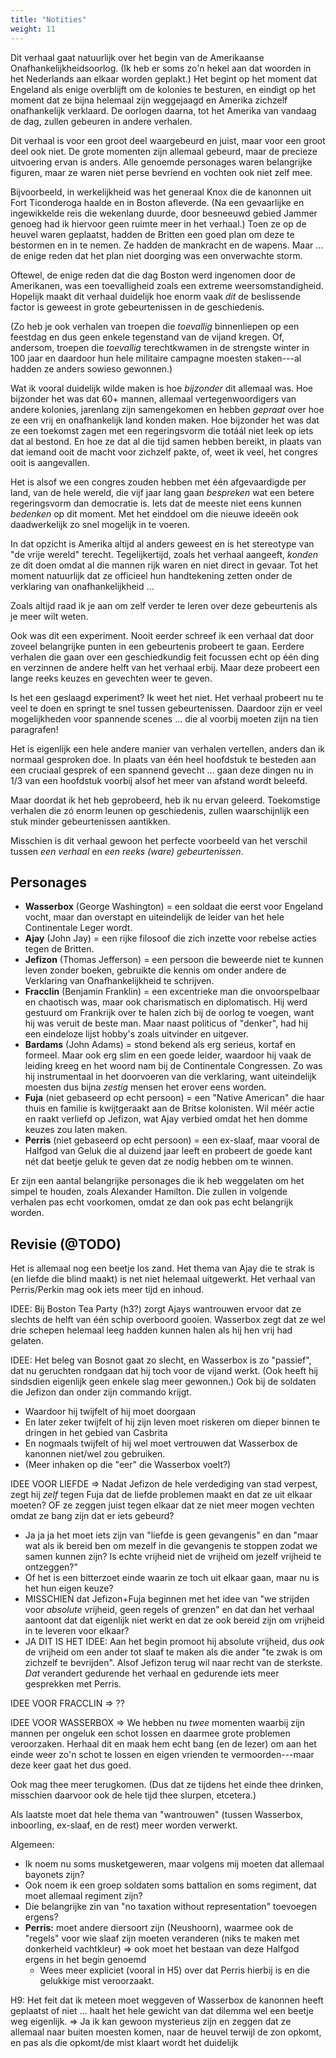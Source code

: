 ```yaml
---
title: "Notities"
weight: 11
---
```

Dit verhaal gaat natuurlijk over het begin van de Amerikaanse Onafhankelijkheidsoorlog. (Ik heb er soms zo'n hekel aan dat woorden in het Nederlands aan elkaar worden geplakt.) Het begint op het moment dat Engeland als enige overblijft om de kolonies te besturen, en eindigt op het moment dat ze bijna helemaal zijn weggejaagd en Amerika zichzelf onafhankelijk verklaard. De oorlogen daarna, tot het Amerika van vandaag de dag, zullen gebeuren in andere verhalen.

Dit verhaal is voor een groot deel waargebeurd en juist, maar voor een groot deel ook niet. De grote momenten zijn allemaal gebeurd, maar de precieze uitvoering ervan is anders. Alle genoemde personages waren belangrijke figuren, maar ze waren niet perse bevriend en vochten ook niet zelf mee.

Bijvoorbeeld, in werkelijkheid was het generaal Knox die de kanonnen uit Fort Ticonderoga haalde en in Boston afleverde. (Na een gevaarlijke en ingewikkelde reis die wekenlang duurde, door besneeuwd gebied Jammer genoeg had ik hiervoor geen ruimte meer in het verhaal.) Toen ze op de heuvel waren geplaatst, hadden de Britten een goed plan om deze te bestormen en in te nemen. Ze hadden de mankracht en de wapens. Maar ... de enige reden dat het plan niet doorging was een onverwachte storm.

Oftewel, de enige reden dat die dag Boston werd ingenomen door de Amerikanen, was een toevalligheid zoals een extreme weersomstandigheid. Hopelijk maakt dit verhaal duidelijk hoe enorm vaak _dit_ de beslissende factor is geweest in grote gebeurtenissen in de geschiedenis.

(Zo heb je ook verhalen van troepen die _toevallig_ binnenliepen op een feestdag en dus geen enkele tegenstand van de vijand kregen. Of, andersom, troepen die _toevallig_ terechtkwamen in de strengste winter in 100 jaar en daardoor hun hele militaire campagne moesten staken---al hadden ze anders sowieso gewonnen.)

Wat ik vooral duidelijk wilde maken is hoe _bijzonder_ dit allemaal was. Hoe bijzonder het was dat 60+ mannen, allemaal vertegenwoordigers van andere kolonies, jarenlang zijn samengekomen en hebben _gepraat_ over hoe ze een vrij en onafhankelijk land konden maken. Hoe bijzonder het was dat ze een toekomst zagen met een regeringsvorm die totáál niet leek op iets dat al bestond. En hoe ze dat al die tijd samen hebben bereikt, in plaats van dat iemand ooit de macht voor zichzelf pakte, of, weet ik veel, het congres ooit is aangevallen.

Het is alsof we een congres zouden hebben met één afgevaardigde per land, van de hele wereld, die vijf jaar lang gaan _bespreken_ wat een betere regeringsvorm dan democratie is. Iets dat de meeste niet eens kunnen _bedenken_ op dit moment. Met het einddoel om die nieuwe ideeën ook daadwerkelijk zo snel mogelijk in te voeren.

In dat opzicht is Amerika altijd al anders geweest en is het stereotype van "de vrije wereld" terecht. Tegelijkertijd, zoals het verhaal aangeeft, _konden_ ze dit doen omdat al die mannen rijk waren en niet direct in gevaar. Tot het moment natuurlijk dat ze officieel hun handtekening zetten onder de verklaring van onafhankelijkheid ...

Zoals altijd raad ik je aan om zelf verder te leren over deze gebeurtenis als je meer wilt weten.

Ook was dit een experiment. Nooit eerder schreef ik een verhaal dat door zoveel belangrijke punten in een gebeurtenis probeert te gaan. Eerdere verhalen die gaan over een geschiedkundig feit focussen echt op één ding en verzinnen de andere helft van het verhaal erbij. Maar deze probeert een lange reeks keuzes en gevechten weer te geven.

Is het een geslaagd experiment? Ik weet het niet. Het verhaal probeert nu te veel te doen en springt te snel tussen gebeurtenissen. Daardoor zijn er veel mogelijkheden voor spannende scenes ... die al voorbij moeten zijn na tien paragrafen! 

Het is eigenlijk een hele andere manier van verhalen vertellen, anders dan ik normaal gesproken doe. In plaats van één heel hoofdstuk te besteden aan een cruciaal gesprek of een spannend gevecht ... gaan deze dingen nu in 1/3 van een hoofdstuk voorbij alsof het meer van afstand wordt beleefd.

Maar doordat ik het heb geprobeerd, heb ik nu ervan geleerd. Toekomstige verhalen die zó enorm leunen op geschiedenis, zullen waarschijnlijk een stuk minder gebeurtenissen aantikken.

Misschien is dit verhaal gewoon het perfecte voorbeeld van het verschil tussen _een verhaal_ en _een reeks (ware) gebeurtenissen_.

## Personages
* **Wasserbox** (George Washington) = een soldaat die eerst voor Engeland vocht, maar dan overstapt en uiteindelijk de leider van het hele Continentale Leger wordt.
* **Ajay** (John Jay) = een rijke filosoof die zich inzette voor rebelse acties tegen de Britten.
* **Jefizon** (Thomas Jefferson) = een persoon die beweerde niet te kunnen leven zonder boeken, gebruikte die kennis om onder andere de Verklaring van Onafhankelijkheid te schrijven.
* **Fracclin** (Benjamin Franklin) = een excentrieke man die onvoorspelbaar en chaotisch was, maar ook charismatisch en diplomatisch. Hij werd gestuurd om Frankrijk over te halen zich bij de oorlog te voegen, want hij was veruit de beste man. Maar naast politicus of "denker", had hij een eindeloze lijst hobby's zoals uitvinder en uitgever.
* **Bardams** (John Adams) = stond bekend als erg serieus, kortaf en formeel. Maar ook erg slim en een goede leider, waardoor hij vaak de leiding kreeg en het woord nam bij de Continentale Congressen. Zo was hij instrumentaal in het doorvoeren van die verklaring, want uiteindelijk moesten dus bijna _zestig_ mensen het erover eens worden.
* **Fuja** (niet gebaseerd op echt persoon) = een "Native American" die haar thuis en familie is kwijtgeraakt aan de Britse kolonisten. Wil méér actie en raakt verliefd op Jefizon, wat Ajay verbied omdat het hen domme keuzes zou laten maken.
* **Perris** (niet gebaseerd op echt persoon) = een ex-slaaf, maar vooral de Halfgod van Geluk die al duizend jaar leeft en probeert de goede kant nét dat beetje geluk te geven dat ze nodig hebben om te winnen.

Er zijn een aantal belangrijke personages die ik heb weggelaten om het simpel te houden, zoals Alexander Hamilton. Die zullen in volgende verhalen pas echt voorkomen, omdat ze dan ook pas echt belangrijk worden.

## Revisie (@TODO)

Het is allemaal nog een beetje los zand. Het thema van Ajay die te strak is (en liefde die blind maakt) is net niet helemaal uitgewerkt. Het verhaal van Perris/Perkin mag ook iets meer tijd en inhoud.

IDEE: Bij Boston Tea Party (h3?) zorgt Ajays wantrouwen ervoor dat ze slechts de helft van één schip overboord gooien. Wasserbox zegt dat ze wel drie schepen helemaal leeg hadden kunnen halen als hij hen vrij had gelaten.

IDEE: Het beleg van Bosnot gaat zo slecht, en Wasserbox is zo "passief", dat nu geruchten rondgaan dat hij toch voor de vijand werkt. (Ook heeft hij sindsdien eigenlijk geen enkele slag meer gewonnen.) Ook bij de soldaten die Jefizon dan onder zijn commando krijgt.
* Waardoor hij twijfelt of hij moet doorgaan
* En later zeker twijfelt of hij zijn leven moet riskeren om dieper binnen te dringen in het gebied van Casbrita
* En nogmaals twijfelt of hij wel moet vertrouwen dat Wasserbox de kanonnen niet/wel zou gebruiken.
* (Meer inhaken op die "eer" die Wasserbox voelt?)



IDEE VOOR LIEFDE => Nadat Jefizon de hele verdediging van stad verpest, zegt hij _zelf_ tegen Fuja dat de liefde problemen maakt en dat ze uit elkaar moeten? OF ze zeggen juist tegen elkaar dat ze niet meer mogen vechten omdat ze bang zijn dat er iets gebeurd?
* Ja ja ja het moet iets zijn van "liefde is geen gevangenis" en dan "maar wat als ik bereid ben om mezelf in die gevangenis te stoppen zodat we samen kunnen zijn? Is echte vrijheid niet de vrijheid om jezelf vrijheid te ontzeggen?"
* Of het is een bitterzoet einde waarin ze toch uit elkaar gaan, maar nu is het hun eigen keuze?
* MISSCHIEN dat Jefizon+Fuja beginnen met het idee van "we strijden voor _absolute_ vrijheid, geen regels of grenzen" en dat dan het verhaal aantoont dat dat eigenlijk niet werkt en dat ze ook bereid zijn om vrijheid in te leveren voor elkaar?
* JA DIT IS HET IDEE: Aan het begin promoot hij absolute vrijheid, dus _ook_ de vrijheid om een ander tot slaaf te maken als die ander "te zwak is om zichzelf te bevrijden". Alsof Jefizon terug wil naar recht van de sterkste. _Dat_ verandert gedurende het verhaal en gedurende iets meer gesprekken met Perris.

IDEE VOOR FRACCLIN => ??


IDEE VOOR WASSERBOX => We hebben nu _twee_ momenten waarbij zijn mannen per ongeluk een schot lossen en daarmee grote problemen veroorzaken. Herhaal dit en maak hem echt bang (en de lezer) om aan het einde weer zo'n schot te lossen en eigen vrienden te vermoorden---maar deze keer gaat het dus goed.

Ook mag thee meer terugkomen. (Dus dat ze tijdens het einde thee drinken, misschien daarvoor ook de hele tijd thee slurpen, etcetera.)

Als laatste moet dat hele thema van "wantrouwen" (tussen Wasserbox, inboorling, ex-slaaf, en de rest) meer worden verwerkt.

Algemeen:
* Ik noem nu soms musketgeweren, maar volgens mij moeten dat allemaal bayonets zijn?
* Ook noem ik een groep soldaten soms battalion en soms regiment, dat moet allemaal regiment zijn?
* Die belangrijke zin van "no taxation without representation" toevoegen ergens?
* **Perris:** moet andere diersoort zijn (Neushoorn), waarmee ook de "regels" voor wie slaaf zijn moeten veranderen (niks te maken met donkerheid vachtkleur) => ook moet het bestaan van deze Halfgod ergens in het begin genoemd
	* Wees meer expliciet (vooral in H5) over dat Perris hierbij is en die gelukkige mist veroorzaakt.

H9: Het feit dat ik meteen moet weggeven of Wasserbox de kanonnen heeft geplaatst of niet ... haalt het hele gewicht van dat dilemma wel een beetje weg eigenlijk. => Ja ik kan gewoon mysterieus zijn en zeggen dat ze allemaal naar buiten moesten komen, naar de heuvel terwijl de zon opkomt, en pas als die opkomt/de mist klaart wordt het duidelijk